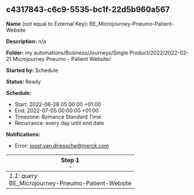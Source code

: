 ## c4317843-c6c9-5535-bc1f-22d5b960a567

**Name** (not equal to External Key)**:** BE_Microjourney-Pneumo-Patient-Website

**Description:** n/a

**Folder:** my automations/Business/Journeys/Single Product/2022/2022-02-21 Microjourney Pneumo - Patient Website/

**Started by:** Schedule

**Status:** Ready

**Schedule:**

* Start: 2022-06-28 05:00:00 +01:00
* End: 2022-07-05 00:00:00 +01:00
* Timezone: Romance Standard Time
* Recurrance: every day until end date

**Notifications:**

* Error: joost.van.driessche@merck.com

| Step 1<br>_<small>-</small>_ |
| --- |
| _1.1: query_<br>BE_Microjourney-Pneumo-Patient-Website |
